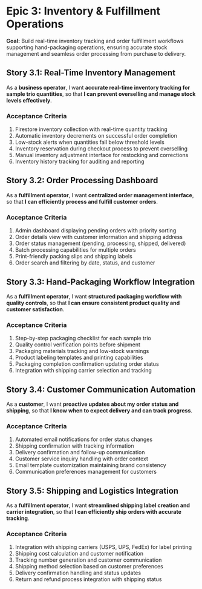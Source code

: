 # Epic 3: Inventory & Fulfillment Operations

**Goal:** Build real-time inventory tracking and order fulfillment workflows supporting hand-packaging operations, ensuring accurate stock management and seamless order processing from purchase to delivery.

## Story 3.1: Real-Time Inventory Management
As a **business operator**,
I want **accurate real-time inventory tracking for sample trio quantities**,
so that **I can prevent overselling and manage stock levels effectively**.

### Acceptance Criteria
1. Firestore inventory collection with real-time quantity tracking
2. Automatic inventory decrements on successful order completion
3. Low-stock alerts when quantities fall below threshold levels
4. Inventory reservation during checkout process to prevent overselling
5. Manual inventory adjustment interface for restocking and corrections
6. Inventory history tracking for auditing and reporting

## Story 3.2: Order Processing Dashboard
As a **fulfillment operator**,
I want **centralized order management interface**,
so that **I can efficiently process and fulfill customer orders**.

### Acceptance Criteria
1. Admin dashboard displaying pending orders with priority sorting
2. Order details view with customer information and shipping address
3. Order status management (pending, processing, shipped, delivered)
4. Batch processing capabilities for multiple orders
5. Print-friendly packing slips and shipping labels
6. Order search and filtering by date, status, and customer

## Story 3.3: Hand-Packaging Workflow Integration
As a **fulfillment operator**,
I want **structured packaging workflow with quality controls**,
so that **I can ensure consistent product quality and customer satisfaction**.

### Acceptance Criteria
1. Step-by-step packaging checklist for each sample trio
2. Quality control verification points before shipment
3. Packaging materials tracking and low-stock warnings
4. Product labeling templates and printing capabilities
5. Packaging completion confirmation updating order status
6. Integration with shipping carrier selection and tracking

## Story 3.4: Customer Communication Automation
As a **customer**,
I want **proactive updates about my order status and shipping**,
so that **I know when to expect delivery and can track progress**.

### Acceptance Criteria
1. Automated email notifications for order status changes
2. Shipping confirmation with tracking information
3. Delivery confirmation and follow-up communication
4. Customer service inquiry handling with order context
5. Email template customization maintaining brand consistency
6. Communication preferences management for customers

## Story 3.5: Shipping and Logistics Integration
As a **fulfillment operator**,
I want **streamlined shipping label creation and carrier integration**,
so that **I can efficiently ship orders with accurate tracking**.

### Acceptance Criteria
1. Integration with shipping carriers (USPS, UPS, FedEx) for label printing
2. Shipping cost calculation and customer notification
3. Tracking number generation and customer communication
4. Shipping method selection based on customer preferences
5. Delivery confirmation handling and status updates
6. Return and refund process integration with shipping status
